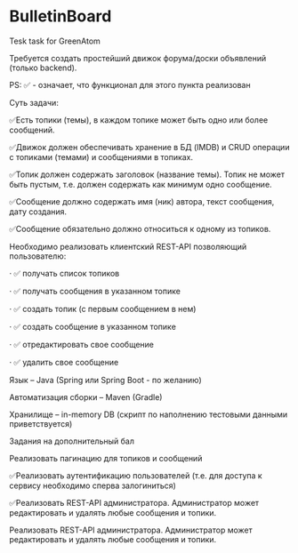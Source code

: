 # BulletinBoard
Tesk task for GreenAtom

Требуется создать простейший движок форума/доски объявлений (только backend). 

PS: ✅ - означает, что функционал для этого пункта реализован

Суть задачи: 

✅Есть топики (темы), в каждом топике может быть одно или более сообщений. 

✅Движок должен обеспечивать хранение в БД (IMDB) и CRUD операции с топиками (темами) и сообщениями в топиках.

✅Топик должен содержать заголовок (название темы). Топик не может быть пустым, т.е. должен содержать как минимум одно сообщение.

✅Сообщение должно содержать имя (ник) автора, текст сообщения, дату создания. 

✅Сообщение обязательно должно относиться к одному из топиков.

Необходимо реализовать клиентский REST-API позволяющий пользователю:

· ✅  получать список топиков

· ✅  получать сообщения в указанном топике

· ✅  создать топик (с первым сообщением в нем)

· ✅  создать сообщение в указанном топике

· ✅  отредактировать свое сообщение

· ✅  удалить свое сообщение

Язык – Java (Spring или Spring Boot - по желанию)

Автоматизация сборки – Maven (Gradle)

Хранилище – in-memory DB (скрипт по наполнению тестовыми данными приветствуется)


Задания на дополнительный бал

Реализовать пагинацию для топиков и сообщений

✅Реализовать аутентификацию пользователей (т.е. для доступа к сервису необходимо сперва залогиниться)

✅Реализовать REST-API администратора. Администратор может редактировать и удалять любые сообщения и топики.

Реализовать REST-API администратора. Администратор может редактировать и удалять любые сообщения и топики.
